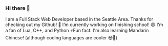 ### Hi there 👋
I am a Full Stack Web Developer based in the Seattle Area.
Thanks for checking out my Github!
🔭 I’m currently working on finishing school!
😄 I'm a fan of Lua, C++, and Python
⚡Fun fact: I'm also learning Mandarin Chinese! (although coding languages are cooler 😎🥱)
<!--
**shanesample/shanesample** is a ✨ _special_ ✨ repository because its `README.md` (this file) appears on your GitHub profile.

Here are some ideas to get you started:

- 🔭 I’m currently working on ...
- 🌱 I’m currently learning ...
- 👯 I’m looking to collaborate on ...
- 🤔 I’m looking for help with ...
- 💬 Ask me about ...
- 📫 How to reach me: ...
- 😄 Pronouns: ...
- ⚡ Fun fact: ...
-->
